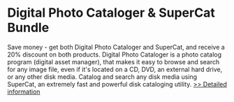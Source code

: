 # Digital Photo Cataloger & SuperCat Bundle
Save money - get both Digital Photo Cataloger and SuperCat, and receive a 20% discount on both products.
Digital Photo Cataloger is a photo catalog program (digital asset manager), that makes it easy to browse and search for any image file, even if it's located on a CD, DVD, an external hard drive, or any other disk media.
Catalog and search any disk media using SuperCat, an extremely fast and powerful disk cataloging utility.
[>> Detailed information](https://secure.shareit.com/shareit/product.html?productid=300064993&affiliateid=200057808)